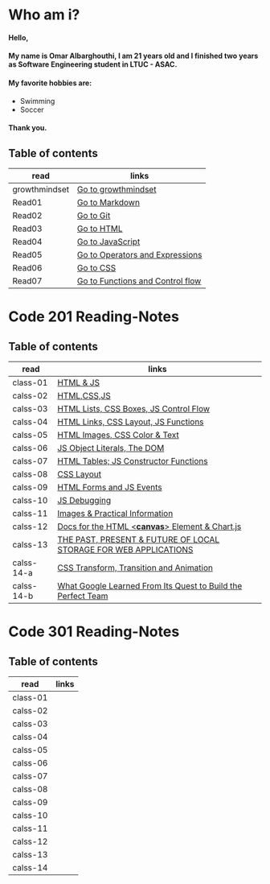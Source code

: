 # Who am i?

#### Hello,
#### My name is Omar Albarghouthi, I am 21 years old and I finished two years as Software Engineering student in LTUC - ASAC.
#### My favorite hobbies are:
* Swimming 
* Soccer
#### Thank you.


## Table of contents

read | links
---|---
growthmindset | [Go to growthmindset](https://omaralbarghouthi.github.io/Reading-Notes/growthmindset)
Read01 | [Go to Markdown](https://omaralbarghouthi.github.io/Reading-Notes/Read01)
Read02 | [Go to Git](https://omaralbarghouthi.github.io/Reading-Notes/Read02)
Read03 | [Go to HTML](https://omaralbarghouthi.github.io/Reading-Notes/Read03)
Read04 | [Go to JavaScript](https://omaralbarghouthi.github.io/Reading-Notes/Read04)
Read05 | [Go to Operators and Expressions](https://omaralbarghouthi.github.io/Reading-Notes/Read05)
Read06 | [Go to CSS](https://omaralbarghouthi.github.io/Reading-Notes/Read06)
Read07 | [Go to Functions and Control flow](https://omaralbarghouthi.github.io/Reading-Notes/Read07)

# Code 201 Reading-Notes

## Table of contents

| read | links                 |
|--------|---------------------|
|class-01 | [HTML & JS](https://omaralbarghouthi.github.io/Reading-Notes/code-201/read01) |
|calss-02 | [HTML,CSS,JS](https://omaralbarghouthi.github.io/Reading-Notes/code-201/read02)|
|calss-03 | [HTML Lists, CSS Boxes, JS Control Flow](https://omaralbarghouthi.github.io/Reading-Notes/code-201/read03)|
|calss-04 | [HTML Links, CSS Layout, JS Functions](https://omaralbarghouthi.github.io/Reading-Notes/code-201/read04)|
|calss-05 | [HTML Images, CSS Color & Text](https://omaralbarghouthi.github.io/Reading-Notes/code-201/read05) 
|calss-06 | [JS Object Literals, The DOM](https://omaralbarghouthi.github.io/Reading-Notes/code-201/read06)
|calss-07 | [HTML Tables; JS Constructor Functions](https://omaralbarghouthi.github.io/Reading-Notes/code-201/read07)
|calss-08 | [CSS Layout](https://omaralbarghouthi.github.io/Reading-Notes/code-201/read08)
|calss-09 | [HTML Forms and JS Events](https://omaralbarghouthi.github.io/Reading-Notes/code-201/read09)
|calss-10 |[JS Debugging](https://omaralbarghouthi.github.io/Reading-Notes/code-201/read10)
|calss-11 | [Images & Practical Information](https://omaralbarghouthi.github.io/Reading-Notes/code-201/read11)
|calss-12 | [Docs for the HTML <**canvas**> Element & Chart.js](https://omaralbarghouthi.github.io/Reading-Notes/code-201/read12)
|calss-13 |[THE PAST, PRESENT & FUTURE OF LOCAL STORAGE FOR WEB APPLICATIONS](https://omaralbarghouthi.github.io/Reading-Notes/code-201/read13)
|calss-14-a |[CSS Transform, Transition and Animation](https://omaralbarghouthi.github.io/Reading-Notes/code-201/read14-a)
|calss-14-b |[What Google Learned From Its Quest to Build the Perfect Team](https://omaralbarghouthi.github.io/Reading-Notes/code-201/read14-b)


# Code 301 Reading-Notes


## Table of contents

| read | links                 |
|--------|---------------------|
|class-01 | 
|calss-02 | 
|calss-03 | 
|calss-04 | 
|calss-05 | 
|calss-06 | 
|calss-07 | 
|calss-08 |
|calss-09 | 
|calss-10 |
|calss-11 | 
|calss-12 | 
|calss-13 |
|calss-14 |




